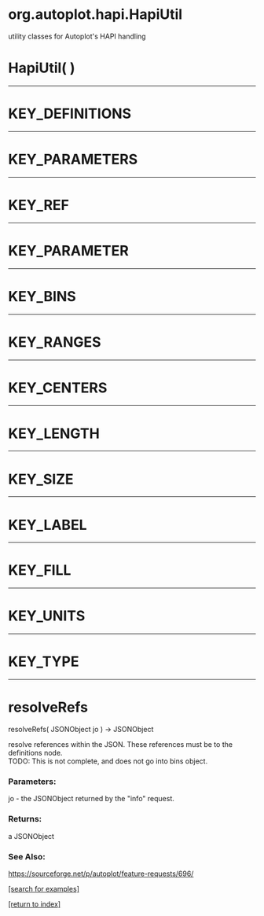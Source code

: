 # org.autoplot.hapi.HapiUtil

utility classes for Autoplot's HAPI handling

# HapiUtil( )


***
<a name="KEY_DEFINITIONS"></a>
# KEY_DEFINITIONS



***
<a name="KEY_PARAMETERS"></a>
# KEY_PARAMETERS



***
<a name="KEY_REF"></a>
# KEY_REF



***
<a name="KEY_PARAMETER"></a>
# KEY_PARAMETER



***
<a name="KEY_BINS"></a>
# KEY_BINS



***
<a name="KEY_RANGES"></a>
# KEY_RANGES



***
<a name="KEY_CENTERS"></a>
# KEY_CENTERS



***
<a name="KEY_LENGTH"></a>
# KEY_LENGTH



***
<a name="KEY_SIZE"></a>
# KEY_SIZE



***
<a name="KEY_LABEL"></a>
# KEY_LABEL



***
<a name="KEY_FILL"></a>
# KEY_FILL



***
<a name="KEY_UNITS"></a>
# KEY_UNITS



***
<a name="KEY_TYPE"></a>
# KEY_TYPE



***
<a name="resolveRefs"></a>
# resolveRefs
resolveRefs( JSONObject jo ) &rarr; JSONObject

resolve references within the JSON.  These references must be
 to the definitions node.  
 TODO: This is not complete, and does not go into bins object.

### Parameters:
jo - the JSONObject returned by the "info" request.

### Returns:
a JSONObject

### See Also:
<a href='https://sourceforge.net/p/autoplot/feature-requests/696/'>https://sourceforge.net/p/autoplot/feature-requests/696/</a> <br>

<a href="https://github.com/autoplot/dev/search?q=resolveRefs&unscoped_q=resolveRefs">[search for examples]</a>

<a href="https://github.com/autoplot/documentation/blob/master/javadoc/index-all.md">[return to index]</a>

